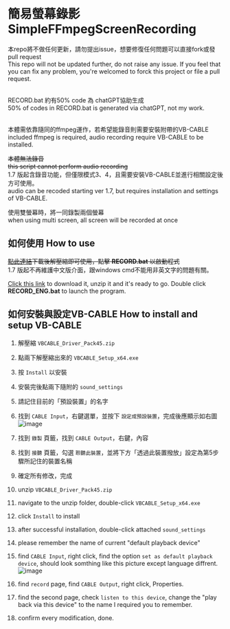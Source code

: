 # 簡易螢幕錄影 SimpleFFmpegScreenRecording
本repo將不做任何更新，請勿提出issue，想要修復任何問題可以直接fork或發pull request<br>
This repo will not be updated further, do not raise any issue. If you feel that you can fix any problem, you're welcomed to forck this project or file a pull request.<br>
<br>

RECORD.bat 約有50% code 為 chatGPT協助生成<br>
50% of codes in RECORD.bat is generated via chatGPT, not my work.<br>
<br>

本體需依靠隨同的ffmpeg運作，若希望能錄音則需要安裝附帶的VB-CABLE<br>
included ffmpeg is required, audio recording require VB-CABLE to be installed.<br>

~~本體無法錄音<br>~~
~~this script cannot perform audio recording<br>~~
1.7 版起含錄音功能，但僅限模式3、4，且需要安裝VB-CABLE並進行相關設定後方可使用。<br>
audio can be recoded starting ver 1.7, but requires installation and settings of VB-CABLE.

使用雙螢幕時，將一同錄製兩個螢幕<br>
when using multi screen, all screen will be recorded at once<br>

## 如何使用 How to use
~~[點此連結](https://github.com/SkyLull/Simple-FFmpeg-ScreenRecording/archive/refs/heads/main.zip)下載後解壓縮即可使用，點擊 **RECORD.bat** 以啟動程式<br>~~
1.7 版起不再維護中文版介面，跟windows cmd不能用非英文字的問題有關。

[Click this link](https://github.com/SkyLull/Simple-FFmpeg-ScreenRecording/archive/refs/heads/main.zip) to download it, unzip it and it's ready to go.
Double click **RECORD_ENG.bat** to launch the program.<br>


## 如何安裝與設定VB-CABLE How to install and setup VB-CABLE

1. 解壓縮 `VBCABLE_Driver_Pack45.zip`
2. 點兩下解壓縮出來的 `VBCABLE_Setup_x64.exe`
3. 按 `Install` 以安裝
4. 安裝完後點兩下隨附的 `sound_settings`
5. 請記住目前的「預設裝置」的名字
6. 找到 `CABLE Input`，右鍵選單，並按下 `設定成預設裝置`，完成後應顯示如右圖
![image](https://github.com/user-attachments/assets/8f6e64b7-e452-4c03-8fd5-ed61fd7b25cd)
7. 找到 `錄製` 頁籤，找到 `CABLE Output`，右鍵，內容
8. 找到 `接聽` 頁籤，勾選 `聆聽此裝置`，並將下方「透過此裝置撥放」設定為第5步驟所記住的裝置名稱
9. 確定所有修改，完成


1. unzip `VBCABLE_Driver_Pack45.zip`
2. navigate to the unzip folder, double-click `VBCABLE_Setup_x64.exe`
3. click `Install` to install
4. after successful installation, double-click attached `sound_settings`
5. please remember the name of current "default playback device"
6. find `CABLE Input`, right click, find the option `set as default playback device`, should look somthing like this picture except language diffrent.
![image](https://github.com/user-attachments/assets/8f6e64b7-e452-4c03-8fd5-ed61fd7b25cd)
7. find `record` page, find `CABLE Output`, right click, Properties.
8. find the second page, check `listen to this device`, change the "play back via this device" to the name I required you to remember.
9. confirm every modification, done.
